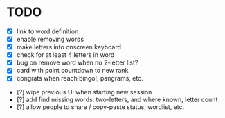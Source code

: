 # TODO

- [x] link to word definition
- [x] enable removing words
- [x] make letters into onscreen keyboard
- [x] check for at least 4 letters in word
- [x] bug on remove word when no 2-letter list?
- [x] card with point countdown to new rank
- [x] congrats when reach bingo!, pangrams, etc.
- [?] wipe previous UI when starting new session
- [?] add find missing words: two-letters, and where known, letter count
- [?] allow people to share / copy-paste status, wordlist, etc.
